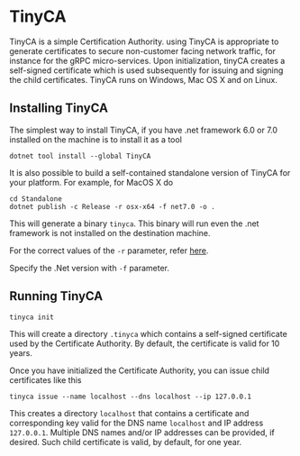 # TinyCA

TinyCA is a simple Certification Authority. using TinyCA is appropriate to generate certificates to secure non-customer facing network traffic, for instance for the gRPC micro-services.
Upon initialization, tinyCA creates a self-signed certificate which is used subsequently for issuing and signing the child certificates.
TinyCA runs on Windows, Mac OS X and on Linux.

## Installing TinyCA

The simplest way to install TinyCA, if you have .net framework 6.0 or 7.0 installed on the machine is to install it as a tool

```
dotnet tool install --global TinyCA
```

It is also possible to build a self-contained standalone version of TinyCA for your platform.
For example, for MacOS X do

```
cd Standalone
dotnet publish -c Release -r osx-x64 -f net7.0 -o .
```

This will generate a binary `tinyca`. This binary will run even the .net framework is not installed on the destination machine.

For the correct values of the `-r` parameter, refer [here](https://docs.microsoft.com/en-us/dotnet/core/rid-catalog).

Specify the .Net version with `-f` parameter.

## Running TinyCA

```
tinyca init
```

This will create a directory `.tinyca` which contains a self-signed certificate used by the Certificate Authority. By default, the certificate is valid for 10 years.

Once you have initialized the Certificate Authority, you can issue child certificates like this

```
tinyca issue --name localhost --dns localhost --ip 127.0.0.1
```

This creates a directory `localhost` that contains a certificate and corresponding key valid for the DNS name `localhost` and IP address `127.0.0.1`. Multiple DNS names and/or IP addresses can be provided, if desired. Such child certificate is valid, by default, for one year.
